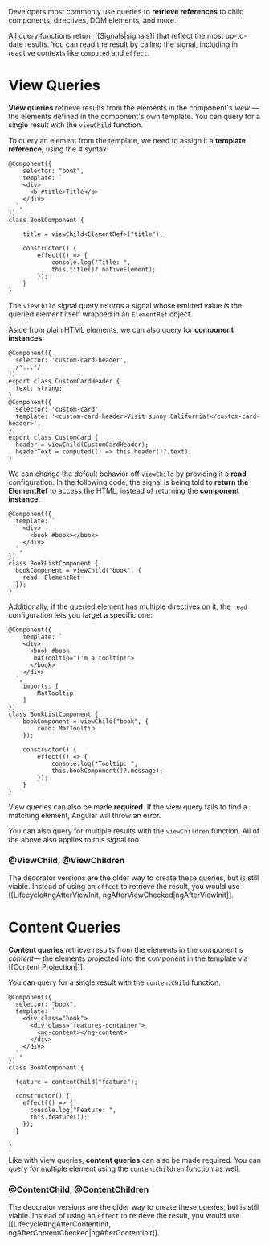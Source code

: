 
Developers most commonly use queries to **retrieve references** to child components, directives, DOM elements, and more.

All query functions return [[Signals|signals]] that reflect the most up-to-date results. You can read the result by calling the signal, including in reactive contexts like `computed` and `effect`.

# View Queries


**View queries** retrieve results from the elements in the component's _view_ — the elements defined in the component's own template. You can query for a single result with the `viewChild` function.

To query an element from the template, we need to assign it a **template reference**, using the # syntax:

```angular-ts
@Component({
    selector: "book",
    template: `
    <div>
      <b #title>Title</b>
    </div>
  `,
})
class BookComponent {

    title = viewChild<ElementRef>("title");

    constructor() {
        effect(() => {
            console.log("Title: ", 
            this.title()?.nativeElement);
        });
    }
}
```

The `viewChild` signal query returns a signal whose emitted value _is_ the queried element itself wrapped in an `ElementRef` object.

Aside from plain HTML elements, we can also query for **component instances**

```angular-ts
@Component({
  selector: 'custom-card-header',
  /*...*/
})
export class CustomCardHeader {
  text: string;
}
@Component({
  selector: 'custom-card',
  template: '<custom-card-header>Visit sunny California!</custom-card-header>',
})
export class CustomCard {
  header = viewChild(CustomCardHeader);
  headerText = computed(() => this.header()?.text);
}
```

We can change the default behavior off `viewChild` by providing it a **read** configuration. In the following code, the signal is being told to **return the ElementRef** to access the HTML, instead of returning the **component instance**.

```angular-ts
@Component({
  template: `
    <div>
      <book #book></book>
    </div>
  `,
})
class BookListComponent {
  bookComponent = viewChild("book", {
    read: ElementRef
  });
}
```

Additionally, if the queried element has multiple directives on it, the `read` configuration lets you target a specific one:

```angular-ts
@Component({
    template: `
    <div>
      <book #book 
       matTooltip="I'm a tooltip!"> 
      </book>
    </div>
  `,
    imports: [
        MatTooltip
    ]
})
class BookListComponent {
    bookComponent = viewChild("book", {
        read: MatTooltip
    });

    constructor() {
        effect(() => {
            console.log("Tooltip: ", 
            this.bookComponent()?.message);
        });
    }
}
```

View queries can also be made **required**. If the view query fails to find a matching element, Angular will throw an error.

You can also query for multiple results with the `viewChildren` function. All of the above also applies to this signal too.


### @ViewChild, @ViewChildren

The decorator versions are the older way to create these queries, but is still viable. Instead of using an `effect` to retrieve the result, you would use [[Lifecycle#ngAfterViewInit, ngAfterViewChecked|ngAfterViewInit]].



# Content Queries

**Content queries** retrieve results from the elements in the component's _content_— the elements projected into the component in the template via [[Content Projection|<ng-content>]]. 

You can query for a single result with the `contentChild` function.

```angular-ts
@Component({
  selector: "book",
  template: `
    <div class="book">
      <div class="features-container">
        <ng-content></ng-content>
      </div>
    </div>
  `,
})
class BookComponent {

  feature = contentChild("feature");

  constructor() {
    effect(() => {
      console.log("Feature: ", 
      this.feature());
    });
  }

}
```

Like with view queries, **content queries** can also be made required. You can query for multiple element using the `contentChildren` function as well.


### @ContentChild, @ContentChildren

The decorator versions are the older way to create these queries, but is still viable. Instead of using an `effect` to retrieve the result, you would use [[Lifecycle#ngAfterContentInit, ngAfterContentChecked|ngAfterContentInit]].